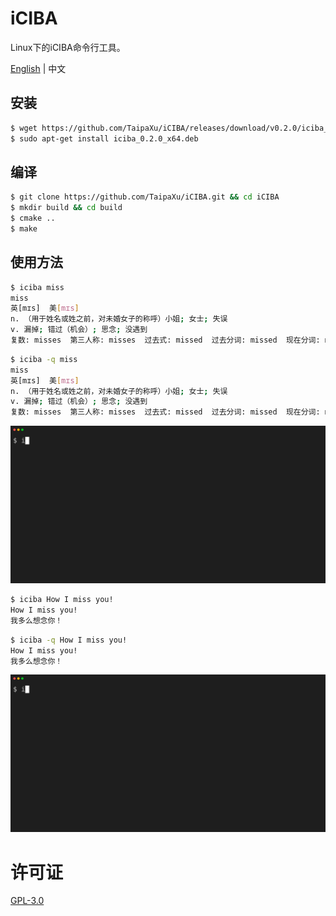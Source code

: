 # iCIBA

Linux下的iCIBA命令行工具。

[English](./README.md) | 中文

## 安装

```sh
$ wget https://github.com/TaipaXu/iCIBA/releases/download/v0.2.0/iciba_0.2.0_x64.deb
$ sudo apt-get install iciba_0.2.0_x64.deb
```

## 编译

```sh
$ git clone https://github.com/TaipaXu/iCIBA.git && cd iCIBA
$ mkdir build && cd build
$ cmake ..
$ make
```

## 使用方法

```sh
$ iciba miss
miss
英[mɪs]  美[mɪs]
n. （用于姓名或姓之前，对未婚女子的称呼）小姐; 女士; 失误
v. 漏掉; 错过（机会）; 思念; 没遇到
复数: misses  第三人称: misses  过去式: missed  过去分词: missed  现在分词: missing
```

```sh
$ iciba -q miss
miss
英[mɪs]  美[mɪs]
n. （用于姓名或姓之前，对未婚女子的称呼）小姐; 女士; 失误
v. 漏掉; 错过（机会）; 思念; 没遇到
复数: misses  第三人称: misses  过去式: missed  过去分词: missed  现在分词: missing
```

![word](./word.gif)

```sh
$ iciba How I miss you!
How I miss you!
我多么想念你！
```

```sh
$ iciba -q How I miss you!
How I miss you!
我多么想念你！
```

![sentence](./sentence.gif)

# 许可证

[GPL-3.0](LICENSE)
